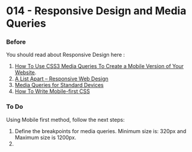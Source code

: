 # 014 - Responsive Design and Media Queries

### Before 
You should read about Responsive Design here :

1. [How To Use CSS3 Media Queries To Create a Mobile Version of Your Website][1].
2. [A List Apart – Responsive Web Design][2]
3. [Media Queries for Standard Devices][3]
4. [How To Write Mobile-first CSS][4]

### To Do

Using Mobile first method, follow the next steps:

1. Define the breakpoints for media queries. Minimum size is: 320px and Maximum size is 1200px.
2. 
 


 [1]: https://www.smashingmagazine.com/2010/07/how-to-use-css3-media-queries-to-create-a-mobile-version-of-your-website/
 [2]: https://alistapart.com/article/responsive-web-design
 [3]: https://css-tricks.com/snippets/css/media-queries-for-standard-devices/
 [4]: https://zellwk.com/blog/how-to-write-mobile-first-css/
